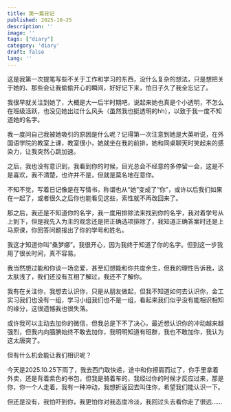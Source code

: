 ```yaml
---
title: 第一篇日记
published: 2025-10-25
description: ''
image: ''
tags: ["diary"]
category: 'diary'
draft: false 
lang: ''
---
```

  这是我第一次提笔写些不关于工作和学习的东西，没什么复杂的想法，只是想把关于她的、那些会让我偷偷开心的瞬间，好好记下来，怕日子久了我全忘记了。

  我很早就关注到她了，大概是大一后半时期吧，说起来她也真是个小透明，不怎么在班级活跃，也没见她出过什么风头（虽然我也挺透明的hh），以致于我一度不知道她的名字。

  我一度问自己我被她吸引的原因是什么呢？记得第一次注意到她是大英听说，在外国语学院的教室上课，教室很小，她就坐在我的前排，她和同桌聊天时笑起来的感染力，让我突然心跳加速。

  之后，我也没有意识到，我看到你的时候，目光总会不经意的多停留一会，这是不是喜欢，我不清楚，也许并不是，但就是莫名地在意你。

  不知不觉，写着日记像是在写情书，称谓也从“她”变成了“你”，或许以后我们如果在一起了，或者很久之后你也能看见这些，索性就不再改回来了。

  那之后，我还是不知道你的名字，我一度用排除法来找到你的名字，我对着学号从上到下，但是我先入为主的观念还是把正确选项排除了，我知道正确答案时还是上马原课，你回答问题报出了你的学号和姓名。

  我这才知道你叫“桑梦娜”。我很开心，因为我终于知道了你的名字。但到这一步我用了很长时间，真不容易。

  我当然想过能和你谈一场恋爱，甚至幻想能和你共度余生，但我的理性告诉我，这太肤浅了，我们还没有互相了解过，我还不了解你。

  我有在关注你，我想去认识你，只是从朋友做起，但我不知道如何去认识你，金工实习我们也没有一组，学习小组我们也不是一组，看起来我们似乎没有能相识相知的缘分，这很遗憾我也很失落。

  或许我可以主动去加你的微信，但我总是下不了决心，最近想认识你的冲动越来越强烈，但我内向腼腆始终不敢去加你，我明明知道有班群，我也不敢加你，我认为这太唐突了。

  但有什么机会能让我们相识呢？

  今天是2025.10.25下雨了，我去西门取快递，途中和你擦肩而过了，你手里拿着外卖，还是背着紫色的书包，但我是骑着车的，我经过你的时候才反应过来，那是你，你一个人走着，我有一种冲动，我想折返回去叫住你，希望我们能认识一下。
  
  但还是没有，我怕吓到你，我更怕你对我态度冷淡，我回过头去看你走了很远......

